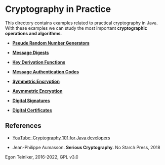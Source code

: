 # Cryptography in Practice

This directory contains examples related to practical cryptography in Java.
With these examples we can study the most important **cryptographic operations and algorithms**.

* [**Pseude Random Number Generators**](RandomNumbers/)

* [**Message Digests**](MessageDigest/)

* [**Key Derivation Functions**](KeyDerivationFunctions/)

* [**Message Authentication Codes**](MessageAuthenticationCode/)

* [**Symmetric Encryption**](SymmetricEncryption/)

* [**Asymmetric Encryption**](AsymmetricEncryption/)

* [**Digital Signatures**](Digital-Signatures/)

* [**Digital Certificates**](Digital-Certificates/)



## References
* [YouTube: Cryptography 101 for Java developers](https://youtu.be/1925zmDP_BY)

* Jean-Philippe Aumasson. **Serious Cryptography**. No Starch Press, 2018 

Egon Teiniker, 2016-2022, GPL v3.0
